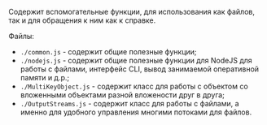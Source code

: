 Содержит вспомогательные функции, для использования как файлов, так и для обращения к ним как к справке.

Файлы:
- `./common.js` - содержит общие полезные функции;
- `./nodejs.js` - содержит общие полезные функции для NodeJS для работы с файлами, интерфейс CLI, вывод занимаемой оперативной памяти и д.р.;
- `./MultiKeyObject.js` - содержит класс для работы с объектом со вложенными объектами разной вложености друг в друга;
- `./OutputStreams.js` - содержит класс для работы с файлами, а именно для удобного управления многими потоками для файлов.